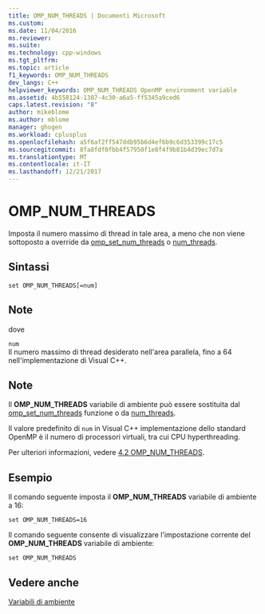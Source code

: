 ```yaml
---
title: OMP_NUM_THREADS | Documenti Microsoft
ms.custom: 
ms.date: 11/04/2016
ms.reviewer: 
ms.suite: 
ms.technology: cpp-windows
ms.tgt_pltfrm: 
ms.topic: article
f1_keywords: OMP_NUM_THREADS
dev_langs: C++
helpviewer_keywords: OMP_NUM_THREADS OpenMP environment variable
ms.assetid: 4b558124-1387-4c30-a6a5-ff5345a9ced6
caps.latest.revision: "8"
author: mikeblome
ms.author: mblome
manager: ghogen
ms.workload: cplusplus
ms.openlocfilehash: a5f6af2ff547ddb95b6d4ef6b9c6d353399c17c5
ms.sourcegitcommit: 8fa8fdf0fbb4f57950f1e8f4f9b81b4d39ec7d7a
ms.translationtype: MT
ms.contentlocale: it-IT
ms.lasthandoff: 12/21/2017
---
```

# <a name="ompnumthreads"></a>OMP_NUM_THREADS
Imposta il numero massimo di thread in tale area, a meno che non viene sottoposto a override da [omp_set_num_threads](../../../parallel/openmp/reference/omp-set-num-threads.md) o [num_threads](../../../parallel/openmp/reference/num-threads.md).  
  
## <a name="syntax"></a>Sintassi  
  
```  
set OMP_NUM_THREADS[=num]  
```  
  
## <a name="remarks"></a>Note  
 dove  
  
 `num`  
 Il numero massimo di thread desiderato nell'area parallela, fino a 64 nell'implementazione di Visual C++.  
  
## <a name="remarks"></a>Note  
 Il **OMP_NUM_THREADS** variabile di ambiente può essere sostituita dal [omp_set_num_threads](../../../parallel/openmp/reference/omp-set-num-threads.md) funzione o da [num_threads](../../../parallel/openmp/reference/num-threads.md).  
  
 Il valore predefinito di `num` in Visual C++ implementazione dello standard OpenMP è il numero di processori virtuali, tra cui CPU hyperthreading.  
  
 Per ulteriori informazioni, vedere [4.2 OMP_NUM_THREADS](../../../parallel/openmp/4-2-omp-num-threads.md).  
  
## <a name="example"></a>Esempio  
 Il comando seguente imposta il **OMP_NUM_THREADS** variabile di ambiente a 16:  
  
```  
set OMP_NUM_THREADS=16  
```  
  
 Il comando seguente consente di visualizzare l'impostazione corrente del **OMP_NUM_THREADS** variabile di ambiente:  
  
```  
set OMP_NUM_THREADS  
```  
  
## <a name="see-also"></a>Vedere anche  
 [Variabili di ambiente](../../../parallel/openmp/reference/openmp-environment-variables.md)